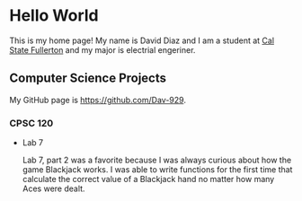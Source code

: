 # Hello World

This is my home page! My name is David Diaz and I am a student at [Cal State Fullerton](http://www.fullerton.edu/) and my major is electrial engeriner.

## Computer Science Projects

My GitHub page is https://github.com/Dav-929.

### CPSC 120

* Lab 7

    Lab 7, part 2 was a favorite because I was always curious about how the
    game Blackjack works. I was able to write functions for the first time
    that calculate the correct value of a Blackjack hand no matter how many
    Aces were dealt.